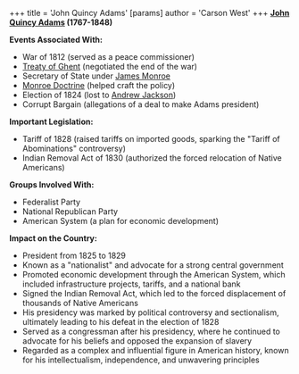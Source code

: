 +++
 title = 'John Quincy Adams'
[params]
	author = 'Carson West'
+++
**[John Quincy Adams](./../john-quincy-adams/) (1767-1848)**

**Events Associated With:**

* War of 1812 (served as a peace commissioner)
* [Treaty of Ghent](./../treaty-of-ghent/) (negotiated the end of the war)
* Secretary of State under [James Monroe](./../james-monroe/)
* [Monroe Doctrine](./../monroe-doctrine/) (helped craft the policy)
* Election of 1824 (lost to [Andrew Jackson](./../andrew-jackson/))
* Corrupt Bargain (allegations of a deal to make Adams president)

**Important Legislation:**

* Tariff of 1828 (raised tariffs on imported goods, sparking the "Tariff of Abominations" controversy)
* Indian Removal Act of 1830 (authorized the forced relocation of Native Americans)

**Groups Involved With:**

* Federalist Party
* National Republican Party
* American System (a plan for economic development)

**Impact on the Country:**

* President from 1825 to 1829
* Known as a "nationalist" and advocate for a strong central government
* Promoted economic development through the American System, which included infrastructure projects, tariffs, and a national bank
* Signed the Indian Removal Act, which led to the forced displacement of thousands of Native Americans
* His presidency was marked by political controversy and sectionalism, ultimately leading to his defeat in the election of 1828
* Served as a congressman after his presidency, where he continued to advocate for his beliefs and opposed the expansion of slavery
* Regarded as a complex and influential figure in American history, known for his intellectualism, independence, and unwavering principles